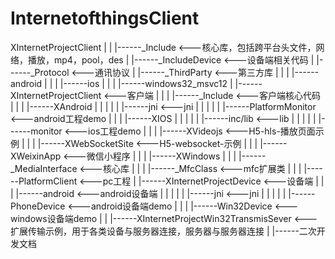 ﻿# InternetofthingsClient

XInternetProjectClient
	|
	|
	|------_Include <---核心库，包括跨平台头文件，网络，播放，mp4，pool，des
	|
	|------_IncludeDevice <---设备端相关代码
	|
	|------_Protocol <---通讯协议
	|
	|------_ThirdParty <---第三方库
	|	|
	|	|------android
	|	|
	|	|------ios
	|	|
	|	|------windows32_msvc12
	|
	|------XInternetProjectClient <---客户端
	|	|
	|	|------_Include <---客户端核心代码
	|	|
	|	|------XAndroid
	|	|	|
	|	|	|------jni	<---jni
	|	|	|
	|	|	|------PlatformMonitor <---android工程demo
	|	|
	|	|------XIOS
	|	|	|
	|	|	|------inc/lib <---lib
	|	|	|
	|	|	|------monitor <---ios工程demo
	|	|
	|	|------XVideojs <---H5-hls-播放页面示例
	|	|
	|	|------XWebSocketSite <---H5-websocket-示例
	|	|
	|	|------XWeixinApp <---微信小程序
	|	|
	|	|------XWindows
	|		|
	|		|------_MediaInterface <---核心库
	|		|
	|		|------_MfcClass <---mfc扩展类
	|		|
	|		|------PlatformClient <---pc工程
	|
	|------XInternetProjectDevice <---设备端
	|	|
	|	|------android <---android设备端
	|	|	|
	|	|	|------jni <---jni
	|	|	|
	|	|	|------PhoneDevice <---android设备端demo
	|	|
	|	|------Win32Device <---windows设备端demo
	|
	|
	|------XInternetProjectWin32TransmisSever <---扩展传输示例，用于各类设备与服务器连接，服务器与服务器连接
	|
	|------二次开发文档 



